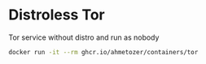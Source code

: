 # Distroless Tor

Tor service without distro and run as nobody

```bash
docker run -it --rm ghcr.io/ahmetozer/containers/tor
```
